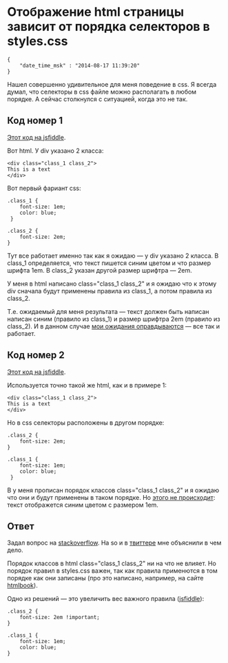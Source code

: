 # Отображение html страницы зависит от порядка селекторов в styles.css

```
{
    "date_time_msk" : "2014-08-17 11:39:20"
}
```

Нашел совершенно удивительное для меня поведение в css. Я всегда думал, что
селекторы в css файле можно располагать в любом порядке. А сейчас столкнулся
с ситуацией, когда это не так.

## Код номер 1

[Этот код на jsfiddle][j1].

Вот html. У div указано 2 класса:

    <div class="class_1 class_2">
    This is a text
    </div>

Вот первый фариант css:

    .class_1 {
        font-size: 1em;
        color: blue;
     }

    .class_2 {
        font-size: 2em;
    }

Тут все работает именно так как я ожидаю — у div указано 2 класса. В class_1
определяется, что текст пишется синим цветом и что размер шрифта 1em. В class_2
указан другой размер шрифтра — 2em.

У меня в html написано class="class_1 class_2" и я ожидаю что к этому
div сначала будут применены правила из class_1, а потом правила из class_2.

Т.е. ожидаемый для меня результата — текст должен быть написан написан синим
(правило из class_1) и размер шрифтра 2em (правило из class_2). И в данном
случае [мои ожидания оправдываются][j1] — все так и работает.

## Код номер 2

[Этот код на jsfiddle][j2].

Используется точно такой же html, как и в примере 1:

    <div class="class_1 class_2">
    This is a text
    </div>

Но в css селекторы расположены в другом порядке:

    .class_2 {
        font-size: 2em;
    }

    .class_1 {
        font-size: 1em;
        color: blue;
     }

В у меня прописан порядок классов class="class_1 class_2" и я ожидаю что
они и будут применены в таком порядке. Но [этого не происходит][j2]: текст
отображется синим цветом с размером 1em.

## Ответ

Задал вопрос на [stackoverflow][so]. На so и в [твиттере][t] мне объяснили в
чем дело.

Порядок классов в html class="class_1 class_2" ни на что не влияет. Но порядок
правил в styles.css важен, так как правила применются в том порядке
как они записаны (про это написано, например, на сайте [htmlbook][hb]).

Одно из решений — это увеличить вес важного правила ([jsfiddle][j3]):

    .class_2 {
        font-size: 2em !important;
    }

    .class_1 {
        font-size: 1em;
        color: blue;
    }

[j1]: http://jsfiddle.net/bessarabov/s581mv5a/
[j2]: http://jsfiddle.net/bessarabov/qesL1sj9/
[j3]: http://jsfiddle.net/bessarabov/zgxk5apf/
[so]: http://stackoverflow.com/questions/25347440/why-does-the-order-of-css-selectors-matter
[hb]: http://htmlbook.ru/samcss/kaskadirovanie
[t]: https://twitter.com/bessarabov/status/500912646234046464
